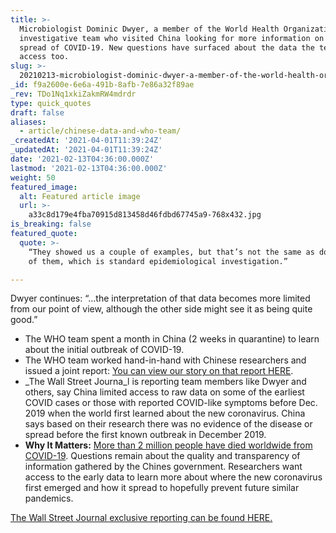 ```yaml
---
title: >-
  Microbiologist Dominic Dwyer, a member of the World Health Organization
  investigative team who visited China looking for more information on the first
  spread of COVID-19. New questions have surfaced about the data the team had
  access too.
slug: >-
  20210213-microbiologist-dominic-dwyer-a-member-of-the-world-health-organization-investigative-team
_id: f9a2600e-6e6a-491b-8afb-7e86a32f89ae
_rev: TDo1Nq1xkiZakmRW4mdrdr
type: quick_quotes
draft: false
aliases:
  - article/chinese-data-and-who-team/
_createdAt: '2021-04-01T11:39:24Z'
_updatedAt: '2021-04-01T11:39:24Z'
date: '2021-02-13T04:36:00.000Z'
lastmod: '2021-02-13T04:36:00.000Z'
weight: 50
featured_image:
  alt: Featured article image
  url: >-
    a33c8d179e4fba70915d813458d46fdbd67745a9-768x432.jpg
is_breaking: false
featured_quote:
  quote: >-
    “They showed us a couple of examples, but that’s not the same as doing all
    of them, which is standard epidemiological investigation.”

---
```

Dwyer continues: “…the interpretation of that data becomes more limited from our point of view, although the other side might see it as being quite good.”

* The WHO team spent a month in China (2 weeks in quarantine) to learn about the initial outbreak of COVID-19.
* The WHO team worked hand-in-hand with Chinese researchers and issued a joint report: [You can view our story on that report HERE](https://smarthernews.com/what-the-who-is-doing-in-china/).
* _The Wall Street Journa_l is reporting team members like Dwyer and others, say China limited access to raw data on some of the earliest COVID cases or those with reported COVID-like symptoms before Dec. 2019 when the world first learned about the new coronavirus. China says based on their research there was no evidence of the disease or spread before the first known outbreak in December 2019.
* **Why It Matters:** [More than 2 million people have died worldwide from COVID-19](https://coronavirus.jhu.edu/map.html). Questions remain about the quality and transparency of information gathered by the Chines government. Researchers want access to the early data to learn more about where the new coronavirus first emerged and how it spread to hopefully prevent future similar pandemics.

[The Wall Street Journal exclusive reporting can be found HERE.](https://www.wsj.com/articles/china-refuses-to-give-who-raw-data-on-early-covid-19-cases-11613150580)